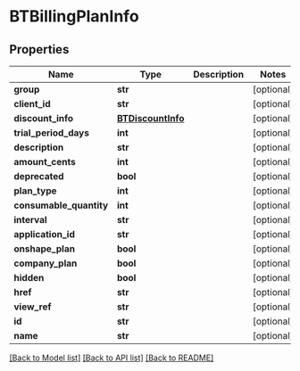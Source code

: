 # BTBillingPlanInfo

## Properties
Name | Type | Description | Notes
------------ | ------------- | ------------- | -------------
**group** | **str** |  | [optional] 
**client_id** | **str** |  | [optional] 
**discount_info** | [**BTDiscountInfo**](BTDiscountInfo.md) |  | [optional] 
**trial_period_days** | **int** |  | [optional] 
**description** | **str** |  | [optional] 
**amount_cents** | **int** |  | [optional] 
**deprecated** | **bool** |  | [optional] 
**plan_type** | **int** |  | [optional] 
**consumable_quantity** | **int** |  | [optional] 
**interval** | **str** |  | [optional] 
**application_id** | **str** |  | [optional] 
**onshape_plan** | **bool** |  | [optional] 
**company_plan** | **bool** |  | [optional] 
**hidden** | **bool** |  | [optional] 
**href** | **str** |  | [optional] 
**view_ref** | **str** |  | [optional] 
**id** | **str** |  | [optional] 
**name** | **str** |  | [optional] 

[[Back to Model list]](../README.md#documentation-for-models) [[Back to API list]](../README.md#documentation-for-api-endpoints) [[Back to README]](../README.md)


